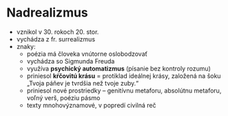 # Nadrealizmus
- vznikol v 30. rokoch 20. stor.
- vychádza z fr. surrealizmus
- znaky:
	- poézia má človeka vnútorne oslobodzovať
	- vychádza so Sigmunda Freuda
	- využíva **psychický automatizmus** (písanie bez kontroly rozumu)
	- priniesol **kŕčovitú krásu** = protiklad ideálnej krásy, založená na šoku                            „Tvoja páňev je tvrdšia než tvoje zuby.“
	- priniesol nové prostriedky – genitívnu metaforu, absolútnu metaforu, voľný verš, poéziu pásmo
	- texty mnohovýznamové, v popredí civilná reč  